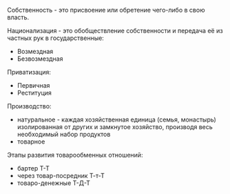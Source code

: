Собственность - это присвоение или обретение чего-либо в свою власть.

Национализация - это обобществление собственности и передача её из частных рук в государственные:

- Возмездная
- Безвозмездная

Приватизация:

- Первичная
- Реституция

Производство:

- натуральное - каждая хозяйственная единица (семья, монастырь) изолированная от других и замкнутое хозяйство, производя весь необходимый набор продуктов
- товарное

Этапы развития товарообменных отношений:

- бартер Т-Т
- через товар-посредник Т-т-Т
- товаро-денежные Т-Д-Т
